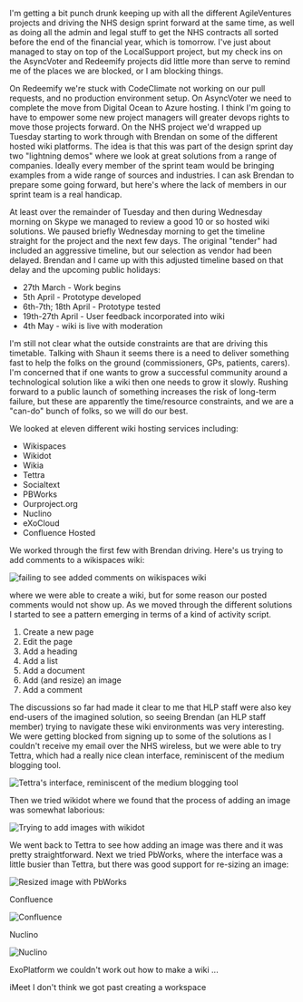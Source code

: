 I'm getting a bit punch drunk keeping up with all the different AgileVentures projects and driving the NHS design sprint forward at the same time, as well as doing all the admin and legal stuff to get the NHS contracts all sorted before the end of the financial year, which is tomorrow.  I've just about managed to stay on top of the LocalSupport project, but my check ins on the AsyncVoter and Redeemify projects did little more than serve to remind me of the places we are blocked, or I am blocking things.

On Redeemify we're stuck with CodeClimate not working on our pull requests, and no production environment setup.  On AsyncVoter we need to complete the move from Digital Ocean to Azure hosting.  I think I'm going to have to empower some new project managers will greater devops rights to move those projects forward.  On the NHS project we'd wrapped up Tuesday starting to work through with Brendan on some of the different hosted wiki platforms.  The idea is that this was part of the design sprint day two "lightning demos" where we look at great solutions from a range of companies.  Ideally every member of the sprint team would be bringing examples from a wide range of sources and industries.  I can ask Brendan to prepare some going forward, but here's where the lack of members in our sprint team is a real handicap.

At least over the remainder of Tuesday and then during Wednesday morning on Skype we managed to review a good 10 or so hosted wiki solutions.  We paused briefly Wednesday morning to get the timeline straight for the project and the next few days.  The original "tender" had included an aggressive timeline, but our selection as vendor had been delayed.  Brendan and I came up with this adjusted timeline based on that delay and the upcoming public holidays:

* 27th March - Work begins
* 5th April - Prototype developed
* 6th-7th; 18th April - Prototype tested
* 19th-27th April - User feedback incorporated into wiki
* 4th May - wiki is live with moderation

I'm still not clear what the outside constraints are that are driving this timetable.  Talking with Shaun it seems there is a need to deliver something fast to help the folks on the ground (commissioners, GPs, patients, carers).  I'm concerned that if one wants to grow a successful community around a technological solution like a wiki then one needs to grow it slowly.  Rushing forward to a public launch of something increases the risk of long-term failure, but these are apparently the time/resource constraints, and we are a "can-do" bunch of folks, so we will do our best.

We looked at eleven different wiki hosting services including:

* Wikispaces
* Wikidot
* Wikia
* Tettra
* Socialtext
* PBWorks
* Ourproject.org
* Nuclino
* eXoCloud
* Confluence Hosted

We worked through the first few with Brendan driving.  Here's us trying to add comments to a wikispaces wiki:

![failing to see added comments on wikispaces wiki](https://www.dropbox.com/s/hn9zulbam61b4pp/Screenshot%202017-03-30%2010.19.20.png?dl=1)

where we were able to create a wiki, but for some reason our posted comments would not show up.   As we moved through the different solutions I started to see a pattern emerging in terms of a kind of activity script.

1. Create a new page
2. Edit the page
3. Add a heading
4. Add a list
5. Add a document
6. Add (and resize) an image
7. Add a comment

The discussions so far had made it clear to me that HLP staff were also key end-users of the imagined solution, so seeing Brendan (an HLP staff member) trying to navigate these wiki environments was very interesting.  We were getting blocked from signing up to some of the solutions as I couldn't receive my email over the NHS wireless, but we were able to try Tettra, which had a really nice clean interface, reminiscent of the medium blogging tool.

![Tettra's interface, reminiscent of the medium blogging tool](https://www.dropbox.com/s/88nk1nwpyvdc4lm/Screenshot%202017-03-30%2010.23.22.png?dl=1)

Then we tried wikidot where we found that the process of adding an image was somewhat laborious:

![Trying to add images with wikidot](https://www.dropbox.com/s/fe5pw87f6bbf2ca/Screenshot%202017-03-31%2009.16.00.png?dl=1)

We went back to Tettra to see how adding an image was there and it was pretty straightforward.  Next we tried PbWorks, where the interface was a little busier than Tettra, but there was good support for re-sizing an image:

![Resized image with PbWorks](https://www.dropbox.com/s/74xnvyany1dzhxm/Screenshot%202017-03-31%2009.22.30.png?dl=1)

Confluence

![Confluence](https://www.dropbox.com/s/pbauj6vdnw45jy9/Screenshot%202017-03-31%2009.19.54.png?dl=1)

Nuclino

![Nuclino](https://www.dropbox.com/s/9wzt2ogq6xdqlpl/Screenshot%202017-03-31%2009.19.14.png?dl=1)


ExoPlatform we couldn't work out how to make a wiki ...

iMeet I don't think we got past creating a workspace

